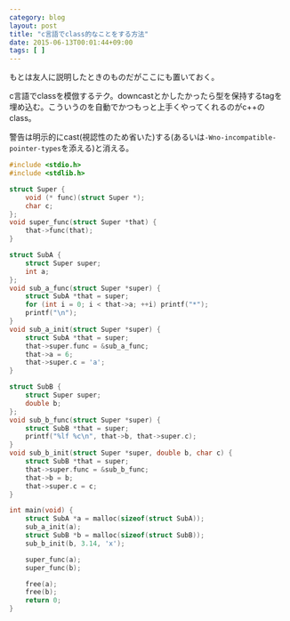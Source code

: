 ```yaml
---
category: blog
layout: post
title: "c言語でclass的なことをする方法"
date: 2015-06-13T00:01:44+09:00
tags: [ ]
---
```


もとは友人に説明したときのものだがここにも置いておく。

c言語でclassを模倣するテク。downcastとかしたかったら型を保持するtagを埋め込む。こういうのを自動でかつもっと上手くやってくれるのがc++のclass。

警告は明示的にcast(視認性のため省いた)する(あるいは`-Wno-incompatible-pointer-types`を添える)と消える。

``` c
#include <stdio.h>
#include <stdlib.h>

struct Super {
    void (* func)(struct Super *);
    char c;
};
void super_func(struct Super *that) {
    that->func(that);
}

struct SubA {
    struct Super super;
    int a;
};
void sub_a_func(struct Super *super) {
    struct SubA *that = super;
    for (int i = 0; i < that->a; ++i) printf("*");
    printf("\n");
}
void sub_a_init(struct Super *super) {
    struct SubA *that = super;
    that->super.func = &sub_a_func;
    that->a = 6;
    that->super.c = 'a';
}

struct SubB {
    struct Super super;
    double b;
};
void sub_b_func(struct Super *super) {
    struct SubB *that = super;
    printf("%lf %c\n", that->b, that->super.c);
}
void sub_b_init(struct Super *super, double b, char c) {
    struct SubB *that = super;
    that->super.func = &sub_b_func;
    that->b = b;
    that->super.c = c;
}

int main(void) {
    struct SubA *a = malloc(sizeof(struct SubA));
    sub_a_init(a);
    struct SubB *b = malloc(sizeof(struct SubB));
    sub_b_init(b, 3.14, 'x');

    super_func(a);
    super_func(b);

    free(a);
    free(b);
    return 0;
}
```
